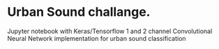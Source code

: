 # Urban Sound challange.
Jupyter notebook with Keras/Tensorflow 1 and 2 channel Convolutional Neural Network implementation for urban sound classification

